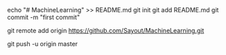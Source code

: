 <!--
 * @Author: Sayout zwbalala@icloud.com
 * @Date: 2023-07-23 11:01:11
 * @LastEditors: Sayout zwbalala@icloud.com
 * @LastEditTime: 2023-07-23 11:01:17
 * @FilePath: \Exercise\README.md
 * @Description: 这是默认设置,请设置`customMade`, 打开koroFileHeader查看配置 进行设置: https://github.com/OBKoro1/koro1FileHeader/wiki/%E9%85%8D%E7%BD%AE
-->
echo "# MachineLearning" >> README.md
git init
git add README.md
git commit -m "first commit"
<!-- git branch -M main -->
git remote add origin https://github.com/Sayout/MachineLearning.git
<!-- git push -u origin main -->
git push -u origin master
